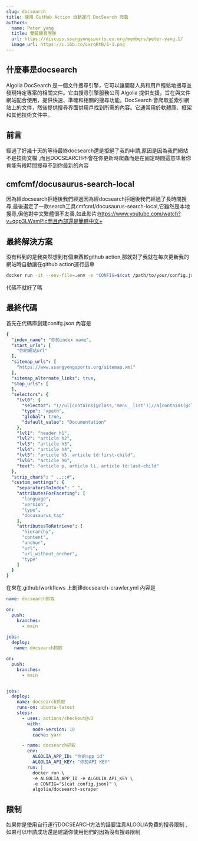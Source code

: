 ```yaml
---
slug: docsearch
title: 使用 GitHub Action 自動運行 DocSearch 爬蟲
authors:
  name: Peter yang
  title: 雙龍體育團隊
  url: https://discuss.ssangyongsports.eu.org/members/peter-yang.1/
  image_url: https://i.ibb.co/LxrqRtB/1-1.png
---
```

## 什麼事是docsearch
Algolia DocSearch 是一個文件搜尋引擎，它可以讓開發人員和用戶輕鬆地搜尋並發現特定專案的相關文件。它由搜尋引擎服務公司 Algolia 提供支援，旨在與文件網站配合使用，提供快速、準確和相關的搜尋功能。DocSearch 會爬取並索引網站上的文件，然後提供搜尋界面供用戶找到所需的內容。它通常用於軟體庫、框架和其他技術文件中。
## 前言
經過了好幾十天的等待最終docsearch還是拒絕了我的申請,原因是因為我們網站不是技術文檔
,而且DOCSEARCH不會在你更新時爬蟲而是在固定時間這意味著你肯能有段時間搜尋不到你最新的內容
<!--truncate-->
## cmfcmf/docusaurus-search-local
因為經docsearch拒絕後我們經過因為經docsearch拒絕後我們經過了長時間搜尋,最後選定了一款search工具cmfcmf/docusaurus-search-local,它雖然是本地搜尋,但他對中文繁體很不友善,如此影片:https://www.youtube.com/watch?v=qqp3LWsmPlc而且內部還是簡體中文+
## 最終解決方案
没有料到的是我突然想到有個東西較github action,那就對了我就在每次更新我的網站時自動讓在github action運行這串
```sh
docker run -it --env-file=.env -e "CONFIG=$(cat /path/to/your/config.json | jq -r tostring)" algolia/docsearch-scraper
```
代碼不就好了嗎
## 最終代碼
首先在代碼庫創建conifg.json
內容是
```yml title="config.json" {2,3-4,6-7}
{
  "index_name": "你的index name",
  "start_urls": [
    "你的網站url"
  ],
  "sitemap_urls": [
    "https://www.ssangyongsports.org/sitemap.xml"
  ],
  "sitemap_alternate_links": true,
  "stop_urls": [
  ],
  "selectors": {
    "lvl0": {
      "selector": "(//ul[contains(@class,'menu__list')]//a[contains(@class, 'menu__link menu__link--sublist menu__link--active')]/text() | //nav[contains(@class, 'navbar')]//a[contains(@class, 'navbar__link--active')]/text())[last()]",
      "type": "xpath",
      "global": true,
      "default_value": "Documentation"
    },
    "lvl1": "header h1",
    "lvl2": "article h2",
    "lvl3": "article h3",
    "lvl4": "article h4",
    "lvl5": "article h5, article td:first-child",
    "lvl6": "article h6",
    "text": "article p, article li, article td:last-child"
  },
  "strip_chars": " .,;:#",
  "custom_settings": {
    "separatorsToIndex": "_",
    "attributesForFaceting": [
      "language",
      "version",
      "type",
      "docusaurus_tag"
    ],
    "attributesToRetrieve": [
      "hierarchy",
      "content",
      "anchor",
      "url",
      "url_without_anchor",
      "type"
    ]
  }
}
```

在來在.github/workflows 上創建docsearch-crawler.yml
內容是
```yml title=".github/workflows/docsearch-crawler.yml" 
name: docsearch抓取

on: 
  push:
    branches:
      - main
  
jobs:
  deploy:
   name: docsearch抓取

on: 
  push:
    branches:
      - main


jobs:
  deploy:
    name: docsearch抓取
    runs-on: ubuntu-latest
    steps:
      - uses: actions/checkout@v3
        with:
          node-version: 18
          cache: yarn

      - name: docsearch抓取
        env:
          ALGOLIA_APP_ID: "你的app id"
          ALGOLIA_API_KEY: "你的API KEY"
        run: |
          docker run \
          -e ALGOLIA_APP_ID -e ALGOLIA_API_KEY \
          -e CONFIG="$(cat config.json)" \
          algolia/docsearch-scraper
```
## 限制
如果你是使用自行運行DOCSEARCH方法的話要注意ALOGLIA免費的搜尋限制
,如果可以申請成功還是建議你使用他們的因為沒有搜尋限制

